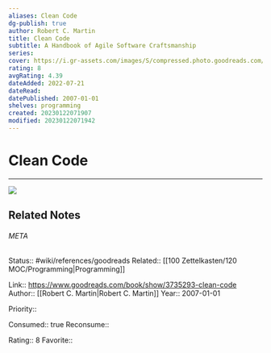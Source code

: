 ```yaml
---
aliases: Clean Code
dg-publish: true
author: Robert C. Martin
title: Clean Code
subtitle: A Handbook of Agile Software Craftsmanship
series: 
cover: https://i.gr-assets.com/images/S/compressed.photo.goodreads.com/books/1436202607l/3735293._SX318_.jpg
rating: 8
avgRating: 4.39
dateAdded: 2022-07-21
dateRead: 
datePublished: 2007-01-01
shelves: programming
created: 20230122071907
modified: 20230122071942
---
```

# Clean Code
---
![](https://i.gr-assets.com/images/S/compressed.photo.goodreads.com/books/1436202607l/3735293._SX318_.jpg)

## Related Notes




###### META
Status:: #wiki/references/goodreads
Related:: [[100 Zettelkasten/120 MOC/Programming\|Programming]]

Link:: https://www.goodreads.com/book/show/3735293-clean-code
Author:: [[Robert C. Martin\|Robert C. Martin]]
Year:: 2007-01-01

Priority:: 

Consumed:: true
Reconsume:: 

Rating:: 8
Favorite:: 
